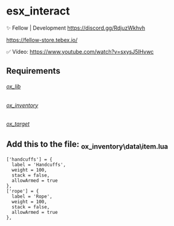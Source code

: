 # esx_interact

✨ Fellow | Development
https://discord.gg/RdjuzWkhvh

https://fellow-store.tebex.io/

✅ Vídeo: https://www.youtube.com/watch?v=sxysJ5IHvwc

## Requirements

###### [ox_lib](https://github.com/overextended/ox_lib)
###### [ox_inventory](https://github.com/overextended/ox_inventory)
###### [ox_target](https://github.com/overextended/ox_target)

## **Add this to the file:** <sub>ox_inventory\data\item.lua</sub>
```
['handcuffs'] = {
  label = 'Handcuffs',
  weight = 100,
  stack = false,
  allowArmed = true
},
['rope'] = {
  label = 'Rope',
  weight = 100,
  stack = false,
  allowArmed = true
},
```

